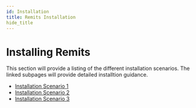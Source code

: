 ```yaml
---
id: Installation
title: Remits Installation
hide_title
---
```


# **Installing Remits**
This section will provide a listing of the different installation scenarios. The linked subpages will provide detailed installtion guidance. 
* [Installation Scenario 1](installtion.md)
* [Installation Scenario 2](installtion.md)
* [Installation Scenario 3](installtion.md)
